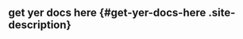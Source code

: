 </div>

</div>

<div id="secondary">

get yer docs here {#get-yer-docs-here .site-description}
-----------------

</div>

</div>

